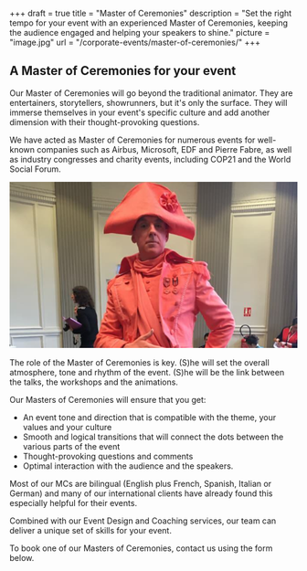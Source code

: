 +++
draft 		= true
title 		= "Master of Ceremonies"
description	= "Set the right tempo for your event with an experienced Master of Ceremonies, keeping the audience engaged and helping your speakers to shine."
picture		= "image.jpg"
url 		= "/corporate-events/master-of-ceremonies/"
+++

## A Master of Ceremonies for your event

Our Master of Ceremonies will go beyond the traditional animator. They are entertainers, storytellers, showrunners, but it's only the surface. They will immerse themselves in your event's specific culture and add another dimension with their thought-provoking questions. 

We have acted as Master of Ceremonies for numerous events for well-known companies such as Airbus, Microsoft, EDF and Pierre Fabre, as well as industry congresses and charity events, including COP21 and the World Social Forum.

![master_of_ceremonies][pic1]

The role of the Master of Ceremonies is key. (S)he will set the overall atmosphere, tone and rhythm of the event. (S)he will be the link between the talks, the workshops and the animations.

Our Masters of Ceremonies will ensure that you get:

* An event tone and direction that is compatible with the theme, your values and your culture
* Smooth and logical transitions that will connect the dots between the various parts of the event
* Thought-provoking questions and comments
* Optimal interaction with the audience and the speakers.

Most of our MCs are bilingual (English plus French, Spanish, Italian or German) and many of our international clients have already found this especially helpful for their events.

Combined with our Event Design and Coaching services, our team can deliver a unique set of skills for your event.

To book one of our Masters of Ceremonies, contact us using the form below.

[pic1]: image.jpg